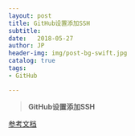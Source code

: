 ```yaml
---
layout: post
title: GitHub设置添加SSH
subtitle:   
date:   2018-05-27
author: JP
header-img: img/post-bg-swift.jpg
catalog: true
tags:
- GitHub

---
```


>  **GitHub设置添加SSH**



[参考文档](https://www.cnblogs.com/ayseeing/p/3572582.html)